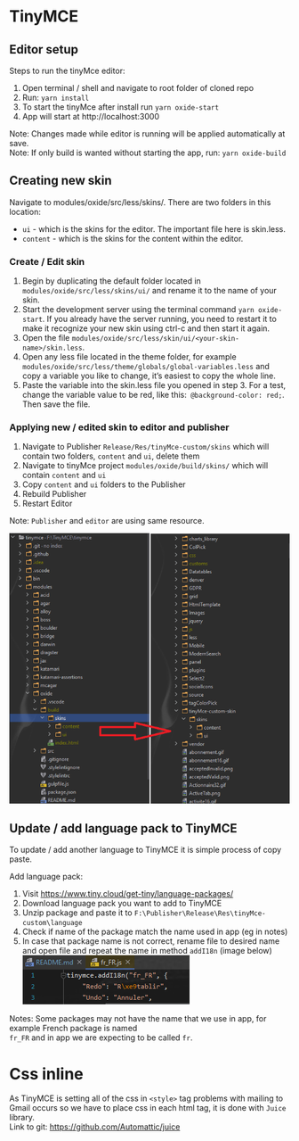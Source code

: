 ﻿# TinyMCE

## Editor setup

Steps to run the tinyMce editor:

1. Open terminal / shell and navigate to root folder of cloned repo
2. Run: `yarn install`
3. To start the tinyMce after install run `yarn oxide-start`
4. App will start at http://localhost:3000

Note: Changes made while editor is running will be applied automatically at save.\
Note: If only build is wanted without starting the app, run: `yarn oxide-build`

## Creating new skin

Navigate to modules/oxide/src/less/skins/. There are two folders in this location:

- `ui` - which is the skins for the editor. The important file here is skin.less.
- `content` - which is the skins for the content within the editor.

### Create / Edit skin

1. Begin by duplicating the default folder located in `modules/oxide/src/less/skins/ui/` and rename it to the name of your skin.
2. Start the development server using the terminal command `yarn oxide-start`. If you already have the server running, you need to restart it to make it recognize your new skin using ctrl-c and then start it again.
3. Open the file `modules/oxide/src/less/skin/ui/<your-skin-name>/skin.less`.
4. Open any less file located in the theme folder, for example `modules/oxide/src/less/theme/globals/global-variables.less` and copy a variable you like to change, it’s easiest to copy the whole line.
5. Paste the variable into the skin.less file you opened in step 3. For a test, change the variable value to be red, like this:` @background-color: red;`. Then save the file.

### Applying new / edited skin to editor and publisher

1. Navigate to Publisher `Release/Res/tinyMce-custom/skins` which will contain two folders, `content` and `ui`, delete them
2. Navigate to tinyMce project `modules/oxide/build/skins/` which will contain  `content` and `ui`
3. Copy `content` and `ui` folders to the Publisher
4. Rebuild Publisher
5. Restart Editor

Note: `Publisher` and `editor` are using same resource.

![Image file copy](.github/tinyMce-build-copy.png)

## Update / add language pack to TinyMCE

To update / add another language to TinyMCE it is simple process of copy paste.

Add language pack:
1. Visit https://www.tiny.cloud/get-tiny/language-packages/
2. Download language pack you want to add to TinyMCE
3. Unzip package and paste it to `F:\Publisher\Release\Res\tinyMce-custom\language`
4. Check if name of the package match the name used in app (eg in notes)
5. In case that package name is not correct, rename file to desired name and open file and repeat the name in method `addI18n` (image below)
   ![Image file copy](.github/language-pack-rename.png)

Notes:
Some packages may not have the name that we use in app, for example French package is named\
`fr_FR` and in app we are expecting to be called `fr`.

# Css inline

As TinyMCE is setting all of the css in `<style>` tag problems with mailing to Gmail occurs so we have to place css in each html tag, it is done with `Juice` library.\
Link to git: https://github.com/Automattic/juice
